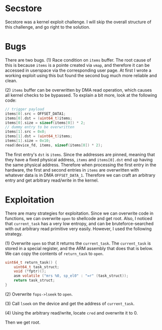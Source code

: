 # Secstore
Secstore was a kernel exploit challenge. I will skip the overall structure of this challenge, and go right to the solution.

# Bugs
There are two bugs. 
(1) Race condition on `items` buffer. The root cause of this is because `items` is a pointe created via `vmap`, and therefore it can be accessed in userspace via the corresponding user page. At first I wrote a working exploit using this but found the second bug much more reliable and clean. 

(2) `items` buffer can be overwritten by DMA read operation, which causes all kernel checks to be bypassed.
To explain a bit more, look at the following code:

```c
// trigger payload
items[0].src = OFFSET_DATA1;
items[0].dst = (uint64_t)items;
items[0].size = sizeof(items[0]) * 2;
// dummy entry to be overwritten
items[1].src = 0x0;
items[1].dst = (uint64_t)items;
items[1].size = 0x10;
read(device_fd, items, sizeof(items[0]) * 2);
```

The first entry's `dst` is `items`. Since the addresses are pinned, meaning that they have a fixed physical address, `items` and `items[0].dst` end up having the same physical address. Therefore when processing the first entry in the hardware, the first and second entries in `items` are overwritten with whatever data is in DMA `OFFSET_DATA_1`. Therefore we can craft an arbitrary entry and get arbitrary read/write in the kernel. 


# Exploitation
There are many strategies for exploitation. Since we can overwrite code in functions, we can overwrite `open` to shellcode and get root. Also, I noticed that `current_task` has a very low entropy, and can be bruteforce-searched with out arbitrary read primitive very easily.  However, I used the following strategy.

(1) Overwrite `open` so that it returns the `current_task`. The `current_task` is stored in a special register, and the ARM assembly that does that is below. We can copy the contents of `return_task` to `open`.
```c
uint64_t return_task() {
    uint64_t task_struct;
    void (*fptr)();
	asm volatile ("mrs %0, sp_el0" : "=r" (task_struct));
    return task_struct;
}
```
(2) Overwrite `fops->lseek` to `open`. 

(3) Call `lseek` on the device and get the address of `current_task`. 

(4) Using the arbitrary read/write, locate `cred` and overwrite it to 0. 


Then we get root.
